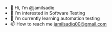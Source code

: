 - 👋 Hi, I’m @jamilsadiq
- 👀 I’m interested in Software Testing
- 🌱 I’m currently learning automation testing 
- 📫 How to reach me jamilsadiq00@gmail.com

<!---
jamilsadiq/jamilsadiq is a ✨ special ✨ repository because its `README.md` (this file) appears on your GitHub profile.
You can click the Preview link to take a look at your changes.
--->
